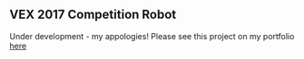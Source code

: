 ## VEX 2017 Competition Robot

Under development - my appologies! Please see this project on my portfolio [here](/pdf/portfolio.pdf)
